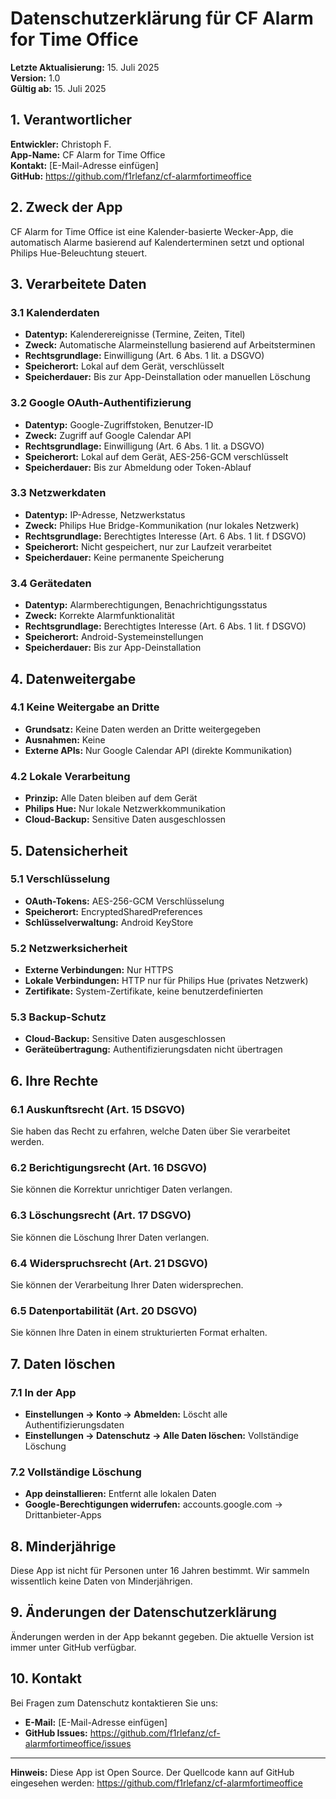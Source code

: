 # Datenschutzerklärung für CF Alarm for Time Office

**Letzte Aktualisierung:** 15. Juli 2025  
**Version:** 1.0  
**Gültig ab:** 15. Juli 2025

## 1. Verantwortlicher

**Entwickler:** Christoph F.  
**App-Name:** CF Alarm for Time Office  
**Kontakt:** [E-Mail-Adresse einfügen]  
**GitHub:** https://github.com/f1rlefanz/cf-alarmfortimeoffice

## 2. Zweck der App

CF Alarm for Time Office ist eine Kalender-basierte Wecker-App, die automatisch Alarme basierend auf Kalenderterminen setzt und optional Philips Hue-Beleuchtung steuert.

## 3. Verarbeitete Daten

### 3.1 Kalenderdaten
- **Datentyp:** Kalenderereignisse (Termine, Zeiten, Titel)
- **Zweck:** Automatische Alarmeinstellung basierend auf Arbeitsterminen
- **Rechtsgrundlage:** Einwilligung (Art. 6 Abs. 1 lit. a DSGVO)
- **Speicherort:** Lokal auf dem Gerät, verschlüsselt
- **Speicherdauer:** Bis zur App-Deinstallation oder manuellen Löschung

### 3.2 Google OAuth-Authentifizierung
- **Datentyp:** Google-Zugriffstoken, Benutzer-ID
- **Zweck:** Zugriff auf Google Calendar API
- **Rechtsgrundlage:** Einwilligung (Art. 6 Abs. 1 lit. a DSGVO)
- **Speicherort:** Lokal auf dem Gerät, AES-256-GCM verschlüsselt
- **Speicherdauer:** Bis zur Abmeldung oder Token-Ablauf

### 3.3 Netzwerkdaten
- **Datentyp:** IP-Adresse, Netzwerkstatus
- **Zweck:** Philips Hue Bridge-Kommunikation (nur lokales Netzwerk)
- **Rechtsgrundlage:** Berechtigtes Interesse (Art. 6 Abs. 1 lit. f DSGVO)
- **Speicherort:** Nicht gespeichert, nur zur Laufzeit verarbeitet
- **Speicherdauer:** Keine permanente Speicherung

### 3.4 Gerätedaten
- **Datentyp:** Alarmberechtigungen, Benachrichtigungsstatus
- **Zweck:** Korrekte Alarmfunktionalität
- **Rechtsgrundlage:** Berechtigtes Interesse (Art. 6 Abs. 1 lit. f DSGVO)
- **Speicherort:** Android-Systemeinstellungen
- **Speicherdauer:** Bis zur App-Deinstallation

## 4. Datenweitergabe

### 4.1 Keine Weitergabe an Dritte
- **Grundsatz:** Keine Daten werden an Dritte weitergegeben
- **Ausnahmen:** Keine
- **Externe APIs:** Nur Google Calendar API (direkte Kommunikation)

### 4.2 Lokale Verarbeitung
- **Prinzip:** Alle Daten bleiben auf dem Gerät
- **Philips Hue:** Nur lokale Netzwerkkommunikation
- **Cloud-Backup:** Sensitive Daten ausgeschlossen

## 5. Datensicherheit

### 5.1 Verschlüsselung
- **OAuth-Tokens:** AES-256-GCM Verschlüsselung
- **Speicherort:** EncryptedSharedPreferences
- **Schlüsselverwaltung:** Android KeyStore

### 5.2 Netzwerksicherheit
- **Externe Verbindungen:** Nur HTTPS
- **Lokale Verbindungen:** HTTP nur für Philips Hue (privates Netzwerk)
- **Zertifikate:** System-Zertifikate, keine benutzerdefinierten

### 5.3 Backup-Schutz
- **Cloud-Backup:** Sensitive Daten ausgeschlossen
- **Geräteübertragung:** Authentifizierungsdaten nicht übertragen

## 6. Ihre Rechte

### 6.1 Auskunftsrecht (Art. 15 DSGVO)
Sie haben das Recht zu erfahren, welche Daten über Sie verarbeitet werden.

### 6.2 Berichtigungsrecht (Art. 16 DSGVO)
Sie können die Korrektur unrichtiger Daten verlangen.

### 6.3 Löschungsrecht (Art. 17 DSGVO)
Sie können die Löschung Ihrer Daten verlangen.

### 6.4 Widerspruchsrecht (Art. 21 DSGVO)
Sie können der Verarbeitung Ihrer Daten widersprechen.

### 6.5 Datenportabilität (Art. 20 DSGVO)
Sie können Ihre Daten in einem strukturierten Format erhalten.

## 7. Daten löschen

### 7.1 In der App
- **Einstellungen → Konto → Abmelden:** Löscht alle Authentifizierungsdaten
- **Einstellungen → Datenschutz → Alle Daten löschen:** Vollständige Löschung

### 7.2 Vollständige Löschung
- **App deinstallieren:** Entfernt alle lokalen Daten
- **Google-Berechtigungen widerrufen:** accounts.google.com → Drittanbieter-Apps

## 8. Minderjährige

Diese App ist nicht für Personen unter 16 Jahren bestimmt. Wir sammeln wissentlich keine Daten von Minderjährigen.

## 9. Änderungen der Datenschutzerklärung

Änderungen werden in der App bekannt gegeben. Die aktuelle Version ist immer unter GitHub verfügbar.

## 10. Kontakt

Bei Fragen zum Datenschutz kontaktieren Sie uns:
- **E-Mail:** [E-Mail-Adresse einfügen]
- **GitHub Issues:** https://github.com/f1rlefanz/cf-alarmfortimeoffice/issues

---

**Hinweis:** Diese App ist Open Source. Der Quellcode kann auf GitHub eingesehen werden: https://github.com/f1rlefanz/cf-alarmfortimeoffice

